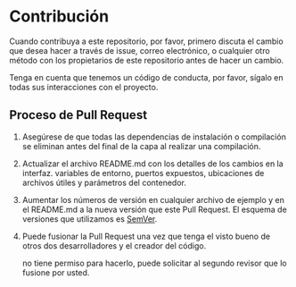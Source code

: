 # Contribución

Cuando contribuya a este repositorio, por favor, primero discuta el cambio que desea hacer a través de issue,
correo electrónico, o cualquier otro método con los propietarios de este repositorio antes de hacer un cambio. 

Tenga en cuenta que tenemos un código de conducta, por favor, sígalo en todas sus interacciones con el proyecto.

## Proceso de Pull Request 

1. Asegúrese de que todas las dependencias de instalación o compilación se eliminan antes del final de la capa al realizar una 
   compilación.
2. Actualizar el archivo README.md con los detalles de los cambios en la interfaz. 
   variables de entorno, puertos expuestos, ubicaciones de archivos útiles y parámetros del contenedor.
3. Aumentar los números de versión en cualquier archivo de ejemplo y en el README.md a la nueva versión que este
   Pull Request. El esquema de versiones que utilizamos es [SemVer](http://semver.org/).
4. Puede fusionar la Pull Request una vez que tenga el visto bueno de otros dos desarrolladores y el creador del código. 

   no tiene permiso para hacerlo, puede solicitar al segundo revisor que lo fusione por usted.



